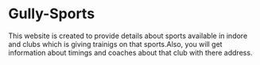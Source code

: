 # Gully-Sports

This website is created to provide details about sports available in indore and clubs which is giving trainigs on that sports.Also, you will get information about timings and coaches about that club with there address.
